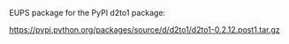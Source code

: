EUPS package for the PyPI d2to1 package:

   https://pypi.python.org/packages/source/d/d2to1/d2to1-0.2.12.post1.tar.gz
